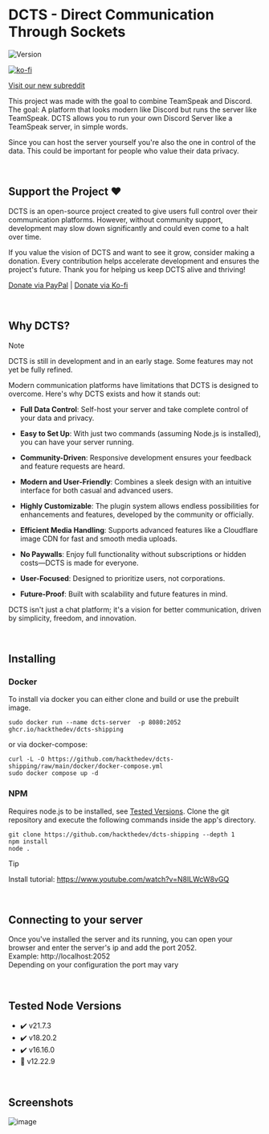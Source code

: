 # DCTS - Direct Communication Through Sockets
![Version](https://img.shields.io/static/v1?label=State&message=Early%20Access&color=orange) 

[![ko-fi](https://ko-fi.com/img/githubbutton_sm.svg)](https://ko-fi.com/M4M719FPNG)
<!-- ![GitHub all releases](https://img.shields.io/github/downloads/hackthedev/dcts-shipping/total?color=success&label=Downloads) -->
[Visit our new subreddit](https://www.reddit.com/r/dcts/)


This project was made with the goal to combine TeamSpeak and Discord. The goal: A platform that looks modern like Discord but runs the server like TeamSpeak. DCTS allows you to run your own Discord Server like a TeamSpeak server, in simple words.

Since you can host the server yourself you're also the one in control of the data. This could be important for people who value their data privacy.

<br>

## Support the Project ❤️
DCTS is an open-source project created to give users full control over their communication platforms. However, without community support, development may slow down significantly and could even come to a halt over time.

If you value the vision of DCTS and want to see it grow, consider making a donation. Every contribution helps accelerate development and ensures the project's future. Thank you for helping us keep DCTS alive and thriving!

[Donate via PayPal](https://www.paypal.me/devilsstore) | [Donate via Ko-fi](https://ko-fi.com/shydevil)

<br>

## Why DCTS?

> [!NOTE]
> DCTS is still in development and in an early stage. Some features may not yet be fully refined.

Modern communication platforms have limitations that DCTS is designed to overcome. Here's why DCTS exists and how it stands out:

- **Full Data Control**: Self-host your server and take complete control of your data and privacy.

- **Easy to Set Up**: With just two commands (assuming Node.js is installed), you can have your server running.

- **Community-Driven**: Responsive development ensures your feedback and feature requests are heard.

- **Modern and User-Friendly**: Combines a sleek design with an intuitive interface for both casual and advanced users.

- **Highly Customizable**: The plugin system allows endless possibilities for enhancements and features, developed by the community or officially.

- **Efficient Media Handling**: Supports advanced features like a Cloudflare image CDN for fast and smooth media uploads.

- **No Paywalls**: Enjoy full functionality without subscriptions or hidden costs—DCTS is made for everyone.

- **User-Focused**: Designed to prioritize users, not corporations.

- **Future-Proof**: Built with scalability and future features in mind.

DCTS isn't just a chat platform; it's a vision for better communication, driven by simplicity, freedom, and innovation.

<br>

## Installing
### Docker
To install via docker you can either clone and build or use the prebuilt image.
```
sudo docker run --name dcts-server  -p 8080:2052 ghcr.io/hackthedev/dcts-shipping
```
or via docker-compose:
```
curl -L -O https://github.com/hackthedev/dcts-shipping/raw/main/docker/docker-compose.yml
sudo docker compose up -d
```


### NPM
Requires node.js to be installed, see [Tested Versions](https://github.com/hackthedev/dcts-shipping?tab=readme-ov-file#tested-node-versions). Clone the git repository and execute the following commands inside the app's directory.
```
git clone https://github.com/hackthedev/dcts-shipping --depth 1
npm install
node .
```

> [!TIP]
> Install tutorial: https://www.youtube.com/watch?v=N8ILWcW8vGQ

<br>

## Connecting to your server
Once you've installed the server and its running, you can open your browser and enter the server's ip and add the port 2052.<br>
Example: http://localhost:2052<br>
Depending on your configuration the port may vary

<br>

## Tested Node Versions
- ✔️ v21.7.3
- ✔️ v18.20.2
- ✔️ v16.16.0
- 🚫 v12.22.9

<br>

## Screenshots
![image](https://github.com/user-attachments/assets/68806ef4-c7ca-489e-8d3b-690f5e43d737)

 
